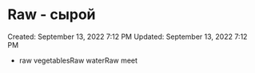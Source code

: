 # Raw - сырой

Created: September 13, 2022 7:12 PM
Updated: September 13, 2022 7:12 PM

- raw vegetablesRaw waterRaw meet